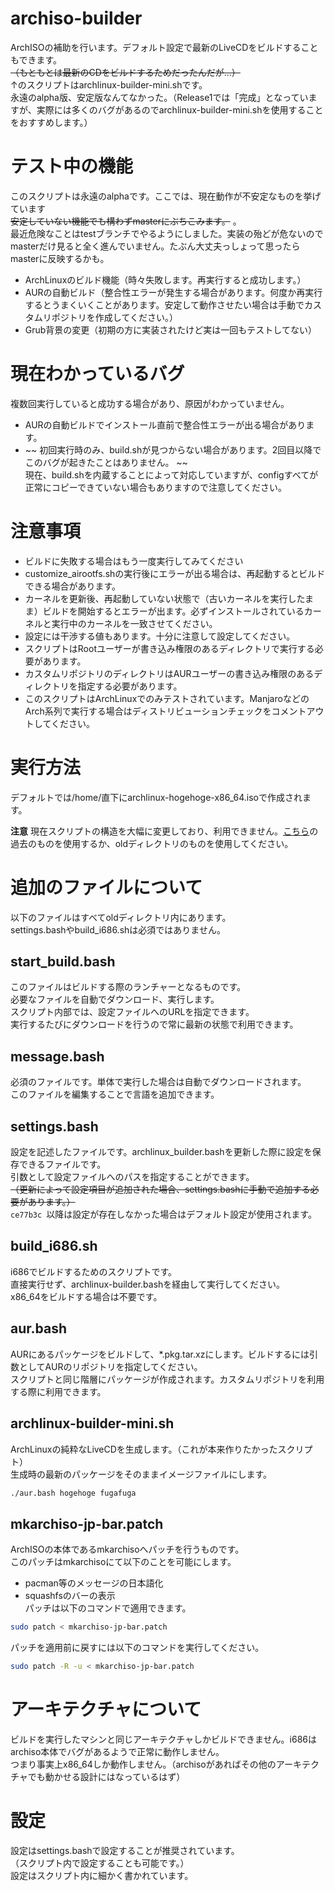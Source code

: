 # archiso-builder
ArchISOの補助を行います。デフォルト設定で最新のLiveCDをビルドすることもできます。  
~~（もともとは最新のCDをビルドするためだったんだが...）~~  
↑のスクリプトはarchlinux-builder-mini.shです。  
永遠のalpha版、安定版なんてなかった。（Release1では「完成」となっていますが、実際には多くのバグがあるのでarchlinux-builder-mini.shを使用することをおすすめします。）  


# テスト中の機能
このスクリプトは永遠のalphaです。ここでは、現在動作が不安定なものを挙げています  
~~安定していない機能でも構わずmasterにぶちこみます。~~ 。  
最近危険なことはtestブランチでやるようにしました。実装の殆どが危ないのでmasterだけ見ると全く進んでいません。たぶん大丈夫っしょって思ったらmasterに反映するかも。  
- ArchLinuxのビルド機能（時々失敗します。再実行すると成功します。）
- AURの自動ビルド（整合性エラーが発生する場合があります。何度か再実行するとうまくいくことがあります。安定して動作させたい場合は手動でカスタムリポジトリを作成してください。）
- Grub背景の変更（初期の方に実装されたけど実は一回もテストしてない）



# 現在わかっているバグ
複数回実行していると成功する場合があり、原因がわかっていません。
- AURの自動ビルドでインストール直前で整合性エラーが出る場合があります。
- ~~ 初回実行時のみ、build.shが見つからない場合があります。2回目以降でこのバグが起きたことはありません。 ~~  
現在、build.shを内蔵することによって対応していますが、configすべてが正常にコピーできていない場合もありますので注意してください。



# 注意事項
- ビルドに失敗する場合はもう一度実行してみてください  
- customize_airootfs.shの実行後にエラーが出る場合は、再起動するとビルドできる場合があります。  
- カーネルを更新後、再起動していない状態で（古いカーネルを実行したまま）ビルドを開始するとエラーが出ます。必ずインストールされているカーネルと実行中のカーネルを一致させてください。  
- 設定には干渉する値もあります。十分に注意して設定してください。  
- スクリプトはRootユーザーが書き込み権限のあるディレクトリで実行する必要があります。  
- カスタムリポジトリのディレクトリはAURユーザーの書き込み権限のあるディレクトリを指定する必要があります。
- このスクリプトはArchLinuxでのみテストされています。ManjaroなどのArch系列で実行する場合はディストリビューションチェックをコメントアウトしてください。

# 実行方法
デフォルトでは/home/直下にarchlinux-hogehoge-x86_64.isoで作成されます。

__注意__ 現在スクリプトの構造を大幅に変更しており、利用できません。[こちら](https://github.com/Hayao0819/archiso-helper/tree/abbdd2f03db07b8b37c94dad96e415334f6e3bfa)の過去のものを使用するか、oldディレクトリのものを使用してください。

# 追加のファイルについて
以下のファイルはすべてoldディレクトリ内にあります。  
settings.bashやbuild_i686.shは必須ではありません。  

## start_build.bash
このファイルはビルドする際のランチャーとなるものです。  
必要なファイルを自動でダウンロード、実行します。  
スクリプト内部では、設定ファイルへのURLを指定できます。  
実行するたびにダウンロードを行うので常に最新の状態で利用できます。　　

## message.bash
必須のファイルです。単体で実行した場合は自動でダウンロードされます。  
このファイルを編集することで言語を追加できます。  

## settings.bash
設定を記述したファイルです。archlinux_builder.bashを更新した際に設定を保存できるファイルです。  
引数として設定ファイルへのパスを指定することができます。  
~~（更新によって設定項目が追加された場合、settings.bashに手動で追加する必要があります。）~~  
`ce77b3c `以降は設定が存在しなかった場合はデフォルト設定が使用されます。

## build_i686.sh
i686でビルドするためのスクリプトです。  
直接実行せず、archlinux-builder.bashを経由して実行してください。  
x86_64をビルドする場合は不要です。  

## aur.bash
AURにあるパッケージをビルドして、*.pkg.tar.xzにします。ビルドするには引数としてAURのリポジトリを指定してください。  
スクリプトと同じ階層にパッケージが作成されます。カスタムリポジトリを利用する際に利用できます。  


## archlinux-builder-mini.sh
ArchLinuxの純粋なLiveCDを生成します。（これが本来作りたかったスクリプト）  
生成時の最新のパッケージをそのままイメージファイルにします。

```bash
./aur.bash hogehoge fugafuga
```

## mkarchiso-jp-bar.patch
ArchISOの本体であるmkarchisoへパッチを行うものです。  
このパッチはmkarchisoにて以下のことを可能にします。  
- pacman等のメッセージの日本語化  
- squashfsのバーの表示  
パッチは以下のコマンドで適用できます。

```bash
sudo patch < mkarchiso-jp-bar.patch
```

パッチを適用前に戻すには以下のコマンドを実行してください。

```bash
sudo patch -R -u < mkarchiso-jp-bar.patch
```


# アーキテクチャについて
ビルドを実行したマシンと同じアーキテクチャしかビルドできません。i686はarchiso本体でバグがあるようで正常に動作しません。  
つまり事実上x86_64しか動作しません。（archisoがあればその他のアーキテクチャでも動かせる設計にはなっているはず）



# 設定
設定はsettings.bashで設定することが推奨されています。  
（スクリプト内で設定することも可能です。）  
設定はスクリプト内に細かく書かれています。  
